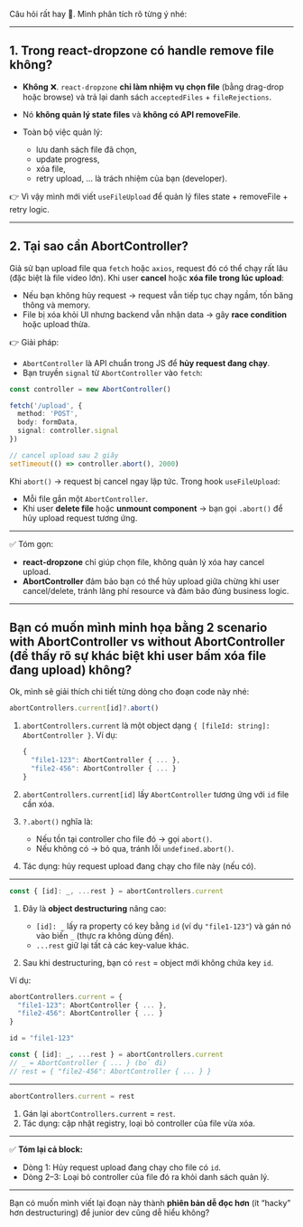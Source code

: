 Câu hỏi rất hay 👏. Mình phân tích rõ từng ý nhé:

---

## 1. Trong **react-dropzone** có handle remove file không?

* **Không** ❌.
  `react-dropzone` **chỉ làm nhiệm vụ chọn file** (bằng drag-drop hoặc browse) và trả lại danh sách `acceptedFiles` + `fileRejections`.
* Nó **không quản lý state files** và **không có API removeFile**.
* Toàn bộ việc quản lý:

  * lưu danh sách file đã chọn,
  * update progress,
  * xóa file,
  * retry upload,
    … là trách nhiệm của bạn (developer).

👉 Vì vậy mình mới viết `useFileUpload` để quản lý files state + removeFile + retry logic.

---

## 2. Tại sao cần **AbortController**?

Giả sử bạn upload file qua `fetch` hoặc `axios`, request đó có thể chạy rất lâu (đặc biệt là file video lớn).
Khi user **cancel** hoặc **xóa file trong lúc upload**:

* Nếu bạn không hủy request → request vẫn tiếp tục chạy ngầm, tốn băng thông và memory.
* File bị xóa khỏi UI nhưng backend vẫn nhận data → gây **race condition** hoặc upload thừa.

👉 Giải pháp:

* `AbortController` là API chuẩn trong JS để **hủy request đang chạy**.
* Bạn truyền `signal` từ `AbortController` vào `fetch`:

```ts
const controller = new AbortController()

fetch('/upload', {
  method: 'POST',
  body: formData,
  signal: controller.signal
})

// cancel upload sau 2 giây
setTimeout(() => controller.abort(), 2000)
```

Khi `abort()` → request bị cancel ngay lập tức.
Trong hook `useFileUpload`:

* Mỗi file gắn một `AbortController`.
* Khi user **delete file** hoặc **unmount component** → bạn gọi `.abort()` để hủy upload request tương ứng.

---

✅ Tóm gọn:

* **react-dropzone** chỉ giúp chọn file, không quản lý xóa hay cancel upload.
* **AbortController** đảm bảo bạn có thể hủy upload giữa chừng khi user cancel/delete, tránh lãng phí resource và đảm bảo đúng business logic.

---

Bạn có muốn mình minh họa bằng 2 scenario **with AbortController** vs **without AbortController** (để thấy rõ sự khác biệt khi user bấm xóa file đang upload) không?
----------------------------
Ok, mình sẽ giải thích chi tiết từng dòng cho đoạn code này nhé:

```ts
abortControllers.current[id]?.abort()
```

1. `abortControllers.current` là một object dạng `{ [fileId: string]: AbortController }`.
   Ví dụ:

   ```ts
   {
     "file1-123": AbortController { ... },
     "file2-456": AbortController { ... }
   }
   ```
2. `abortControllers.current[id]` lấy `AbortController` tương ứng với `id` file cần xóa.
3. `?.abort()` nghĩa là:

   * Nếu tồn tại controller cho file đó → gọi `abort()`.
   * Nếu không có → bỏ qua, tránh lỗi `undefined.abort()`.
4. Tác dụng: hủy request upload đang chạy cho file này (nếu có).

---

```ts
const { [id]: _, ...rest } = abortControllers.current
```

1. Đây là **object destructuring** nâng cao:

   * `[id]: _` lấy ra property có key bằng `id` (ví dụ `"file1-123"`) và gán nó vào biến `_` (thực ra không dùng đến).
   * `...rest` giữ lại tất cả các key-value khác.
2. Sau khi destructuring, bạn có `rest` = object mới không chứa key `id`.

Ví dụ:

```ts
abortControllers.current = {
  "file1-123": AbortController { ... },
  "file2-456": AbortController { ... }
}

id = "file1-123"

const { [id]: _, ...rest } = abortControllers.current
// _ = AbortController { ... } (bỏ đi)
// rest = { "file2-456": AbortController { ... } }
```

---

```ts
abortControllers.current = rest
```

1. Gán lại `abortControllers.current` = `rest`.
2. Tác dụng: cập nhật registry, loại bỏ controller của file vừa xóa.

---

✅ **Tóm lại cả block:**

* Dòng 1: Hủy request upload đang chạy cho file có `id`.
* Dòng 2–3: Loại bỏ controller của file đó ra khỏi danh sách quản lý.

---

Bạn có muốn mình viết lại đoạn này thành **phiên bản dễ đọc hơn** (ít “hacky” hơn destructuring) để junior dev cũng dễ hiểu không?
